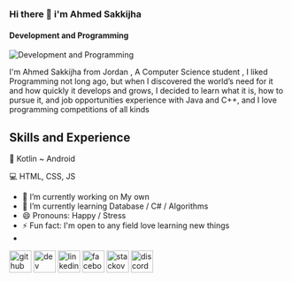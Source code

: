 ### Hi there 👋 i'm Ahmed Sakkijha
#### Development and Programming
![Development and Programming](https://github.blog/wp-content/uploads/2023/09/1200x630-Blog-Master-Half@2x.png?resize=1600%2C850)

I'm  Ahmed Sakkijha from Jordan , A Computer Science student , I liked Programming not long ago, but when I discovered the world’s need for it and how quickly it develops and grows, I decided to learn what it is, how to pursue it, and job opportunities 
experience with Java and C++, and I love programming competitions of all kinds

## Skills and Experience

📱 Kotlin ~ Android 

💻 HTML, CSS, JS


- 🔭 I’m currently working on My own 
- 🌱 I’m currently learning Database / C# / Algorithms       
- 😄 Pronouns: Happy / Stress  
- ⚡ Fun fact: I'm open to any field love learning new things
- 
[<img src='https://cdn.jsdelivr.net/npm/simple-icons@3.0.1/icons/github.svg' alt='github' height='40'>](https://github.com/AhmedSakkijha)  [<img src='https://cdn.jsdelivr.net/npm/simple-icons@3.0.1/icons/dev-dot-to.svg' alt='dev' height='40'>](https://dev.to/Marksakkijha)  [<img src='https://cdn.jsdelivr.net/npm/simple-icons@3.0.1/icons/linkedin.svg' alt='linkedin' height='40'>](https://www.linkedin.com/in/AhmedSakkijha/)  [<img src='https://cdn.jsdelivr.net/npm/simple-icons@3.0.1/icons/facebook.svg' alt='facebook' height='40'>](https://www.facebook.com/https://www.facebook.com/ahmadsk.sakijha.1?mibextid=ZbWKwL)  [<img src='https://cdn.jsdelivr.net/npm/simple-icons@3.0.1/icons/stackoverflow.svg' alt='stackoverflow' height='40'>](https://stackoverflow.com/users/https://stackoverflow.com/users/23058477/ahmed-rafiq-sakkijha)  [<img src='https://cdn.jsdelivr.net/npm/simple-icons@3.0.1/icons/discord.svg' alt='discord' height='40'>](asphaltbak#)  
